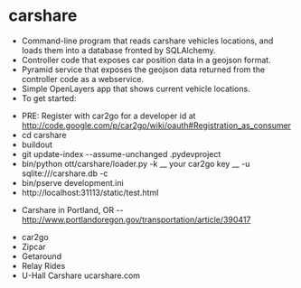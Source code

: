 carshare
========

* Command-line program that reads carshare vehicles locations, and loads them into a database fronted by SQLAlchemy.
* Controller code that exposes car position data in a geojson format.
* Pyramid service that exposes the geojson data returned from the controller code as a webservice.
* Simple OpenLayers app that shows current vehicle locations.
* To get started:
 - PRE: Register with car2go for a developer id at http://code.google.com/p/car2go/wiki/oauth#Registration_as_consumer
 - cd carshare
 - buildout
 - git update-index --assume-unchanged .pydevproject
 - bin/python ott/carshare/loader.py -k __ your car2go key __ -u sqlite:///carshare.db -c
 - bin/pserve development.ini
 - http://localhost:31113/static/test.html
 
* Carshare in Portland, OR -- http://www.portlandoregon.gov/transportation/article/390417
 - car2go
 - Zipcar
 - Getaround
 - Relay Rides
 - U-Hall Carshare ucarshare.com

